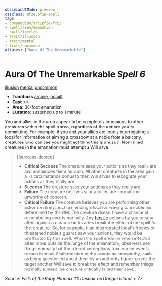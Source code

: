 ```yaml
---
obsidianUIMode: preview
cssclass: pf2e,pf2e-spell
tags:
- compendium/src/pf2e/frp1
- spell/area/emanation
- spell/level/6
- trait/illusion
- trait/mental
- trait/uncommon
aliases: ["Aura Of The Unremarkable"]
---
```

# Aura Of The Unremarkable *Spell 6*   
[illusion](illusion.md "Illusion School Trait")  [mental](mental.md "Mental Effect Trait")  [uncommon](uncommon.md "Uncommon Rarity Trait")  

- **Traditions** [arcane](arcane.md "Arcane Tradition Trait"), [occult](occult.md "Occult Tradition Trait")
- **Cast** [>>](chapter-9-playing-the-game.md#Actions "Two-Action") 
- **Area**: 30-foot emanation
- **Duration**: sustained up to 1 minute

You and allies in the area appear to be completely innocuous to other creatures within the spell's area, regardless of the actions you're committing. For example, if you and your allies are loudly interrogating a local for information or aiming a crossbow at a noble from a balcony, creatures who can see you might not think this is unusual. Non-allied creatures in the emanation must attempt a Will save.

> [!success-degree] 
> - **Critical Success** The creature sees your actions as they really are and announces them as such. All other creatures in the area gain a +1 circumstance bonus to their Will saves to recognize your actions as they really are.
> - **Success** The creature sees your actions as they really are.
> - **Failure** The creature believes your actions are normal and unworthy of concern.
> - **Critical Failure** The creature believes you are performing other actions entirely, such as helping a local or waving to a noble, as determined by the GM. The creature doesn't have a chance of remembering events normally. Any [hostile](conditions.md#Hostile) actions by you or your allies against a creature or its allies break the effect of the spell for that creature. So, for example, if an interrogated local's friends or threatened noble's guards saw your actions, they would be unaffected by this spell. When the spell ends (or when affected allies move outside the range of the emanation), observers see things normally but the altered perceptions from earlier events remain in mind. Each mention of the events as noteworthy, such as being questioned about them by an authority figure, grants the target another Will save to break the effect and remember things normally (unless the creature critically failed their save).

*Source: Fists of the Ruby Phoenix #1: Despair on Danger Island p. 77*